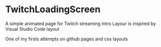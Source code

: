 # TwitchLoadingScreen
A simple animated page for Twitch streaming intro
Layour is inspired by Visual Studio Code layout

One of my firsts attempts on github pages and css layouts
